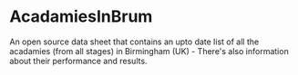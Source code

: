 # AcadamiesInBrum
An open source data sheet that contains an upto date list of all the acadamies (from all stages) in Birmingham (UK) - There's also information about their performance and results.
